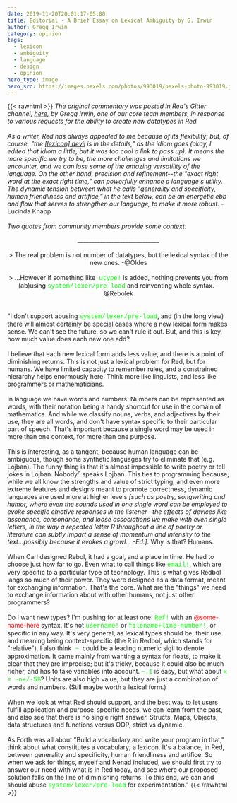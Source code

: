 ```yaml
---
date: 2019-11-20T20:01:17-05:00
title: Editorial - A Brief Essay on Lexical Ambiguity by G. Irwin
author: Gregg Irwin
category: opinion
tags:
  - lexicon
  - ambiguity
  - language
  - design
  - opinion
hero_type: image
hero_src: https://images.pexels.com/photos/993019/pexels-photo-993019.jpeg?auto=compress&cs=tinysrgb&h=650&w=940
---
```


{{< rawhtml >}}
<i>The original commentary was posted in Red's Gitter channel, <a href="https://gitter.im/red/red?at=5dc32b09ef84ab37860a9b11">here</a>, by Gregg Irwin, one of our core team members, in response to various requests for the ability to create new datatypes in Red.</i><br />
<i><br /></i>
<i>As a writer, Red has always appealed to me because of its flexibility; but, of course, "the <a href="https://youtu.be/08MqYvU-yuM">[lexicon] devil</a> is in the details," as the idiom goes (okay, I edited that idiom a little, but it was too cool a link to pass up). It means the more specific we try to be, the more challenges and limitations we encounter, and we can lose some of the amazing versatility of the language. On the other hand, precision and refinement--the "exact right word at the exact right time," can powerfully enhance a language's utility. The dynamic tension between what he calls "generality and specificity, human friendliness and artifice," in the text below, can be an energetic ebb and flow that serves to strengthen our language, to make it more robust.&nbsp;</i>-Lucinda Knapp<br />
<i><br /></i>
<i>Two quotes from community members provide some context:</i><br />
<div style="text-align: center;">
<i>_____________________________</i></div>
<br />
<div style="text-align: center;">
&gt; The real problem is not number of datatypes, but the lexical syntax of the new ones. -@Oldes</div>
<div style="text-align: center;">
<br /></div>
<div style="text-align: center;">
&gt; ...However if something like<span style="font-family: &quot;courier new&quot; , &quot;courier&quot; , monospace;"> <span style="color: lime;">utype!</span></span> is added, nothing prevents you from (ab)using <span style="color: lime; font-family: &quot;courier new&quot; , &quot;courier&quot; , monospace;">system/lexer/pre-load</span> and reinventing whole syntax. -@Rebolek</div>
<br />
<br />
"I don't support abusing <span style="color: lime; font-family: &quot;courier new&quot; , &quot;courier&quot; , monospace;">system/lexer/pre-load</span>, and (in the long view) there will almost certainly be special cases where a new lexical form makes sense. We can't see the future, so we can't rule it out. But, and this is key, how much value does each new one add?<br />
<br />
I believe that each new lexical form adds less value, and there is a point of diminishing returns. This is not just a lexical problem for Red, but for humans. We have limited capacity to remember rules, and a constrained hierarchy helps enormously here. Think more like linguists, and less like programmers or mathematicians.<br />
<br />
In language we have words and numbers. Numbers can be represented as words, with their notation being a handy shortcut for use in the domain of mathematics. And while we classify nouns, verbs, and adjectives by their use, they are all words, and don't have syntax specific to their particular part of speech. That's important because a single word may be used in more than one context, for more than one purpose.<br />
<br />
This is interesting, as a tangent, because human language can be ambiguous, though some synthetic languages try to eliminate that (e.g. Lojban). The funny thing is that it's almost impossible to write poetry or tell jokes in Lojban. Nobodyº speaks Lojban. This ties to programming because, while we all know the strengths and value of strict typing, and even more extreme features and designs meant to promote correctness, dynamic languages are used more at higher levels<i> [such as poetry, songwriting and humor, where even the sounds used in one single word can be employed to evoke specific emotive responses in the listener--the effects of devices like assonance, consonance, and loose associations we make with even single letters, in the way a repeated letter R throughout a line of poetry or literature can subtly impart a sense of momentum and intensity to the text...possibly because it evokes a growl... -Ed.]</i>. Why is that? Humans.<br />
<br />
When Carl designed Rebol, it had a goal, and a place in time. He had to choose just how far to go. Even what to call things like <span style="color: lime; font-family: &quot;courier new&quot; , &quot;courier&quot; , monospace;">email!</span>, which are very specific to a particular type of technology. This is what gives Redbol langs so much of their power. They were designed as a data format, meant for exchanging information. That's the core. What are the "things" we need to exchange information about with other humans, not just other programmers?<br />
<br />
Do I want new types? I'm pushing for at least one:&nbsp;<span style="color: lime; font-family: &quot;courier new&quot; , &quot;courier&quot; , monospace;">Ref!</span> with an <span style="color: red;">@some-name-here</span> syntax. It's not <span style="color: lime; font-family: &quot;courier new&quot; , &quot;courier&quot; , monospace;">username!</span> or <span style="color: lime; font-family: &quot;courier new&quot; , &quot;courier&quot; , monospace;">filename+line-number!</span>, or specific in any way. It's very general, as lexical types should be; their use and meaning being context-specific (the R in Redbol, which stands for "relative"). I also think<span style="color: lime; font-family: &quot;courier new&quot; , &quot;courier&quot; , monospace;"> ~ </span>could be a leading numeric sigil to denote approximation. It came mainly from wanting a syntax for floats, to make it clear that they are imprecise; but it's tricky, because it could also be much richer, and has to take variables into account. <span style="color: lime; font-family: &quot;courier new&quot; , &quot;courier&quot; , monospace;">~.1</span> is easy, but what about <span style="color: lime; font-family: &quot;courier new&quot; , &quot;courier&quot; , monospace;">x = ~n+/-5%</span>? Units are also high value, but they are just a combination of words and numbers. (Still maybe worth a lexical form.)<br />
<br />
When we look at what Red should support, and the best way to let users fulfill application and purpose-specific needs, we can learn from the past, and also see that there is no single right answer. Structs, Maps, Objects, data structures and functions versus OOP, strict vs dynamic.<br />
<br />
As Forth was all about "Build a vocabulary and write your program in that," think about what constitutes a vocabulary; a lexicon. It's a balance, in Red, between generality and specificity, human friendliness and artifice. So when we ask for things, myself and Nenad included, we should first try to answer our need with what is in Red today, and see where our proposed solution falls on the line of diminishing returns. To this end, we can and should abuse <span style="color: lime; font-family: &quot;courier new&quot; , &quot;courier&quot; , monospace;">system/lexer/pre-load</span> for experimentation."
{{< /rawhtml >}}